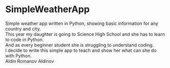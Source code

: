 # SimpleWeatherApp
Simple weather app written in Python, showing basic information for any country and city. <br />
This year my daughter is going to Science High School and she has to learn to code in Python. <br /> 
And as every beginner student she is struggling to understand coding. <br />
I decide to write this simple app to teach and show her what can she do with  Python. <br />
Aldin Romanov Aldinov <br /> 

